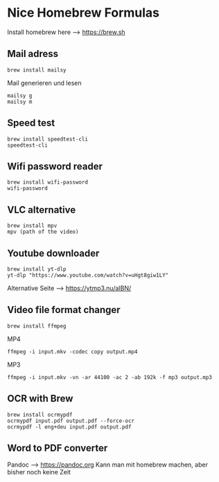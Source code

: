 # Nice Homebrew Formulas

Install homebrew here --> https://brew.sh

## Mail adress

```
brew install mailsy
```

Mail generieren und lesen

```
mailsy g
mailsy m
```

## Speed test

```
brew install speedtest-cli
speedtest-cli
```

## Wifi password reader

```
brew install wifi-password
wifi-password
```

## VLC alternative

```
brew install mpv
mpv (path of the video)
```

## Youtube downloader

```
brew install yt-dlp
yt-dlp "https://www.youtube.com/watch?v=uHgt8giw1LY"
```

Alternative Seite —> https://ytmp3.nu/aIBN/

## Video file format changer

```
brew install ffmpeg
```

MP4

```
ffmpeg -i input.mkv -codec copy output.mp4
```

MP3

```
ffmpeg -i input.mkv -vn -ar 44100 -ac 2 -ab 192k -f mp3 output.mp3
```

## OCR with Brew

```
brew install ocrmypdf
ocrmypdf input.pdf output.pdf --force-ocr
ocrmypdf -l eng+deu input.pdf output.pdf
```

## Word to PDF converter

Pandoc --> https://pandoc.org
Kann man mit homebrew machen, aber bisher noch keine Zeit
